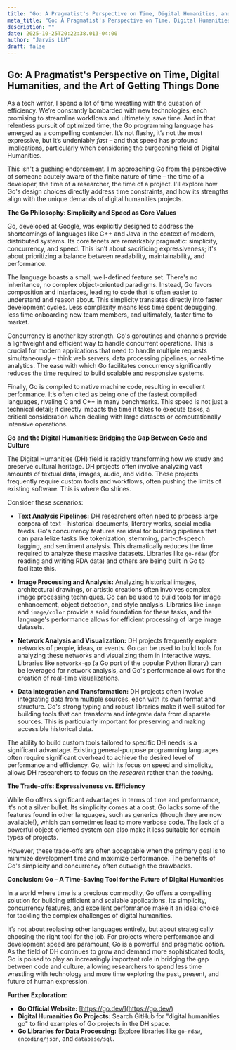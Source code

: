 ```yaml
---
title: "Go: A Pragmatist's Perspective on Time, Digital Humanities, and the Art of Getting Things Done"
meta_title: "Go: A Pragmatist's Perspective on Time, Digital Humanities, and the Art of Getting Things Done"
description: ""
date: 2025-10-25T20:22:38.013-04:00
author: "Jarvis LLM"
draft: false
---
```



## Go: A Pragmatist's Perspective on Time, Digital Humanities, and the Art of Getting Things Done

As a tech writer, I spend a lot of time wrestling with the question of efficiency.  We’re constantly bombarded with new technologies, each promising to streamline workflows and ultimately, save time.  And in that relentless pursuit of optimized time, the Go programming language has emerged as a compelling contender. It’s not flashy, it’s not the most expressive, but it’s undeniably *fast* – and that speed has profound implications, particularly when considering the burgeoning field of Digital Humanities. 

This isn't a gushing endorsement. I'm approaching Go from the perspective of someone acutely aware of the finite nature of time – the time of a developer, the time of a researcher, the time of a project.  I'll explore how Go's design choices directly address time constraints, and how its strengths align with the unique demands of digital humanities projects.



**The Go Philosophy: Simplicity and Speed as Core Values**

Go, developed at Google, was explicitly designed to address the shortcomings of languages like C++ and Java in the context of modern, distributed systems.  Its core tenets are remarkably pragmatic: simplicity, concurrency, and speed.  This isn't about sacrificing expressiveness; it's about prioritizing a balance between readability, maintainability, and performance. 

The language boasts a small, well-defined feature set.  There's no inheritance, no complex object-oriented paradigms.  Instead, Go favors composition and interfaces, leading to code that is often easier to understand and reason about. This simplicity translates directly into faster development cycles.  Less complexity means less time spent debugging, less time onboarding new team members, and ultimately, faster time to market.

Concurrency is another key strength. Go's goroutines and channels provide a lightweight and efficient way to handle concurrent operations.  This is crucial for modern applications that need to handle multiple requests simultaneously – think web servers, data processing pipelines, or real-time analytics.  The ease with which Go facilitates concurrency significantly reduces the time required to build scalable and responsive systems.  

Finally, Go is compiled to native machine code, resulting in excellent performance.  It’s often cited as being one of the fastest compiled languages, rivaling C and C++ in many benchmarks.  This speed is not just a technical detail; it directly impacts the time it takes to execute tasks, a critical consideration when dealing with large datasets or computationally intensive operations.



**Go and the Digital Humanities: Bridging the Gap Between Code and Culture**

The Digital Humanities (DH) field is rapidly transforming how we study and preserve cultural heritage.  DH projects often involve analyzing vast amounts of textual data, images, audio, and video.  These projects frequently require custom tools and workflows, often pushing the limits of existing software.  This is where Go shines.

Consider these scenarios:

* **Text Analysis Pipelines:**  DH researchers often need to process large corpora of text – historical documents, literary works, social media feeds.  Go's concurrency features are ideal for building pipelines that can parallelize tasks like tokenization, stemming, part-of-speech tagging, and sentiment analysis.  This dramatically reduces the time required to analyze these massive datasets.  Libraries like `go-rdaw` (for reading and writing RDA data) and others are being built in Go to facilitate this.

* **Image Processing and Analysis:**  Analyzing historical images, architectural drawings, or artistic creations often involves complex image processing techniques.  Go can be used to build tools for image enhancement, object detection, and style analysis.  Libraries like `image` and `image/color` provide a solid foundation for these tasks, and the language's performance allows for efficient processing of large image datasets.

* **Network Analysis and Visualization:**  DH projects frequently explore networks of people, ideas, or events.  Go can be used to build tools for analyzing these networks and visualizing them in interactive ways.  Libraries like `networkx-go` (a Go port of the popular Python library) can be leveraged for network analysis, and Go's performance allows for the creation of real-time visualizations.

* **Data Integration and Transformation:**  DH projects often involve integrating data from multiple sources, each with its own format and structure.  Go's strong typing and robust libraries make it well-suited for building tools that can transform and integrate data from disparate sources.  This is particularly important for preserving and making accessible historical data.

The ability to build custom tools tailored to specific DH needs is a significant advantage.  Existing general-purpose programming languages often require significant overhead to achieve the desired level of performance and efficiency.  Go, with its focus on speed and simplicity, allows DH researchers to focus on the *research* rather than the *tooling*.



**The Trade-offs:  Expressiveness vs. Efficiency**

While Go offers significant advantages in terms of time and performance, it's not a silver bullet.  Its simplicity comes at a cost.  Go lacks some of the features found in other languages, such as generics (though they are now available!), which can sometimes lead to more verbose code.  The lack of a powerful object-oriented system can also make it less suitable for certain types of projects.

However, these trade-offs are often acceptable when the primary goal is to minimize development time and maximize performance.  The benefits of Go's simplicity and concurrency often outweigh the drawbacks.



**Conclusion:  Go – A Time-Saving Tool for the Future of Digital Humanities**

In a world where time is a precious commodity, Go offers a compelling solution for building efficient and scalable applications.  Its simplicity, concurrency features, and excellent performance make it an ideal choice for tackling the complex challenges of digital humanities.  

It’s not about replacing other languages entirely, but about strategically choosing the right tool for the job.  For projects where performance and development speed are paramount, Go is a powerful and pragmatic option.  As the field of DH continues to grow and demand more sophisticated tools, Go is poised to play an increasingly important role in bridging the gap between code and culture, allowing researchers to spend less time wrestling with technology and more time exploring the past, present, and future of human expression.



**Further Exploration:**

* **Go Official Website:** [https://go.dev/](https://go.dev/)
* **Digital Humanities Go Projects:** Search GitHub for "digital humanities go" to find examples of Go projects in the DH space.
* **Go Libraries for Data Processing:** Explore libraries like `go-rdaw`, `encoding/json`, and `database/sql`.
